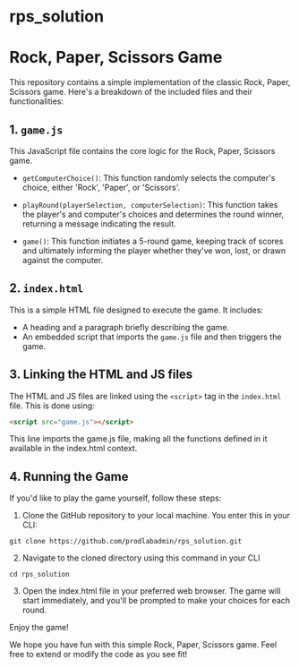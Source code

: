 # rps_solution
 
# Rock, Paper, Scissors Game

This repository contains a simple implementation of the classic Rock, Paper, Scissors game. Here's a breakdown of the included files and their functionalities:

## 1. `game.js`
This JavaScript file contains the core logic for the Rock, Paper, Scissors game. 

- `getComputerChoice()`: This function randomly selects the computer's choice, either 'Rock', 'Paper', or 'Scissors'.
  
- `playRound(playerSelection, computerSelection)`: This function takes the player's and computer's choices and determines the round winner, returning a message indicating the result.
  
- `game()`: This function initiates a 5-round game, keeping track of scores and ultimately informing the player whether they've won, lost, or drawn against the computer.

## 2. `index.html`
This is a simple HTML file designed to execute the game. It includes:

- A heading and a paragraph briefly describing the game.
- An embedded script that imports the `game.js` file and then triggers the game.

## 3. Linking the HTML and JS files
The HTML and JS files are linked using the `<script>` tag in the `index.html` file. This is done using:

```html
<script src="game.js"></script>
```

This line imports the game.js file, making all the functions defined in it available in the index.html context.

## 4. Running the Game
If you'd like to play the game yourself, follow these steps: 
1. Clone the GitHub repository to your local machine. You enter this in your CLI:
```
git clone https://github.com/prodlabadmin/rps_solution.git
```

2. Navigate to the cloned directory using this command in your CLI
```
cd rps_solution
```

3. Open the index.html file in your preferred web browser. The game will start immediately, and you'll be prompted to make your choices for each round.

Enjoy the game! 

We hope you have fun with this simple Rock, Paper, Scissors game. Feel free to extend or modify the code as you see fit!
